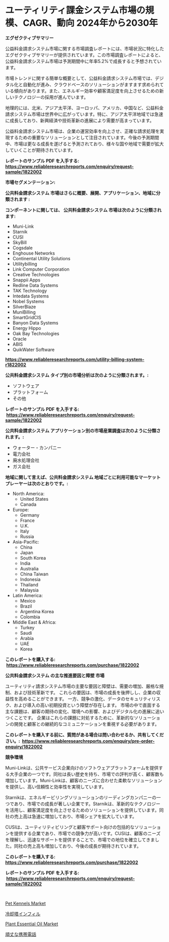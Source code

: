 <p><h1>ユーティリティ課金システム市場の規模、CAGR、動向 2024年から2030年</h1></p><p><strong>エグゼクティブサマリー</strong></p>
<p><p>公益料金請求システム市場に関する市場調査レポートには、市場状況に特化したエグゼクティブサマリーが提供されています。この市場調査レポートによると、公益料金請求システム市場は予測期間中に年率5.2%で成長すると予想されています。</p><p>市場トレンドに関する簡単な概要として、公益料金請求システム市場では、デジタル化と自動化が進み、クラウドベースのソリューションがますます求められている傾向があります。また、エネルギー効率や顧客満足度を向上させるための新しいテクノロジーの採用が進んでいます。</p><p>地理的には、北米、アジア太平洋、ヨーロッパ、アメリカ、中国など、公益料金請求システム市場は世界中に広がっています。特に、アジア太平洋地域では急速に成長しており、新興経済や技術革新の進展により需要が高まっています。</p><p>公益料金請求システム市場は、企業の運営効率を向上させ、正確な請求処理を実現するための重要なソリューションとして注目されています。今後の予測期間中、市場は更なる成長を遂げると予測されており、様々な国や地域で需要が拡大していくことが期待されています。</p></p>
<p><strong>レポートのサンプル PDF を入手する: <a href="https://www.reliableresearchreports.com/enquiry/request-sample/1822002">https://www.reliableresearchreports.com/enquiry/request-sample/1822002</a></strong></p>
<p><strong>市場セグメンテーション:</strong></p>
<p><strong> 公共料金請求システム 市場はさらに概要、展開、アプリケーション、地域に分類されます :</strong></p>
<p><strong>コンポーネントに関しては、 公共料金請求システム 市場は次のように分類されます: &nbsp;</strong></p>
<p><ul><li>Muni-Link</li><li>Starnik</li><li>CUSI</li><li>SkyBill</li><li>Cogsdale</li><li>Enghouse Networks</li><li>Continental Utility Solutions</li><li>Utilitybilling</li><li>Link Computer Corporation</li><li>Creative Technologies</li><li>Snappii Apps</li><li>Redline Data Systems</li><li>TAK Technology</li><li>Intedata Systems</li><li>Nobel Systems</li><li>SilverBlaze</li><li>MuniBilling</li><li>SmartGridCIS</li><li>Banyon Data Systems</li><li>Energy Hippo</li><li>Oak Bay Technologies</li><li>Oracle</li><li>ABIS</li><li>QuikWater Software</li></ul></p>
<p><strong><a href="https://www.reliableresearchreports.com/utility-billing-system-r1822002">https://www.reliableresearchreports.com/utility-billing-system-r1822002</a></strong></p>
<p><strong> 公共料金請求システム タイプ別の市場分析は次のように分類されます。:</strong></p>
<p><ul><li>ソフトウェア</li><li>プラットフォーム</li><li>その他</li></ul></p>
<p><strong>レポートのサンプル PDF を入手する: &nbsp;<a href="https://www.reliableresearchreports.com/enquiry/request-sample/1822002">https://www.reliableresearchreports.com/enquiry/request-sample/1822002</a></strong></p>
<p><strong> 公共料金請求システム アプリケーション別の市場産業調査は次のように分類されます。:</strong></p>
<p><ul><li>ウォーター・カンパニー</li><li>電力会社</li><li>廃水処理会社</li><li>ガス会社</li></ul></p>
<p><strong>地域に関して言えば、公共料金請求システム 地域ごとに利用可能なマーケットプレーヤーは次のとおりです。:</strong></p>
<p><ul>
    <li>
        North America:
        <ul>
            <li>United States</li>
            <li>Canada</li>
        </ul>
    </li>
    <li>
        Europe:
        <ul>
            <li>Germany</li>
            <li>France</li>
            <li>U.K.</li>
            <li>Italy</li>
            <li>Russia</li>
        </ul>
    </li>
    <li>
        Asia-Pacific:
        <ul>
            <li>China</li>
            <li>Japan</li>
            <li>South Korea</li>
            <li>India</li>
            <li>Australia</li>
            <li>China Taiwan</li>
            <li>Indonesia</li>
            <li>Thailand</li>
            <li>Malaysia</li>
        </ul>
    </li>
    <li>
        Latin America:
        <ul>
            <li>Mexico</li>
            <li>Brazil</li>
            <li>Argentina Korea</li>
            <li>Colombia</li>
        </ul>
    </li>
    <li>
        Middle East & Africa:
        <ul>
            <li>Turkey</li>
            <li>Saudi</li>
            <li>Arabia</li>
            <li>UAE</li>
            <li>Korea</li>
        </ul>
    </li>
    </ul></p>
<p><strong>このレポートを購入する: &nbsp;<a href="https://www.reliableresearchreports.com/purchase/1822002">https://www.reliableresearchreports.com/purchase/1822002</a></strong></p>
<p><strong>公共料金請求システム の主な推進要因と障壁 市場</strong></p>
<p><p>ユーティリティ請求システム市場の主要な要因と障壁は、需要の増加、厳格な規制、および技術革新です。 これらの要因は、市場の成長を後押しし、企業の収益性を高めることができます。 一方、競争の激化、データのセキュリティリスク、および導入の高い初期投資という障壁が存在します。 市場の中で直面する主な課題は、顧客の期待の変化、環境への影響、およびデジタル化の進展に追いつくことです。 企業はこれらの課題に対処するために、革新的なソリューションの開発と顧客との継続的なコミュニケーションを重視する必要があります。</p></p>
<p><strong>このレポートを購入する前に、質問がある場合は問い合わせるか、共有してください。:&nbsp; <a href="https://www.reliableresearchreports.com/enquiry/pre-order-enquiry/1822002">https://www.reliableresearchreports.com/enquiry/pre-order-enquiry/1822002</a></strong></p>
<p><strong>競争環境</strong></p>
<p><p>Muni-Linkは、公共サービス企業向けのソフトウェアプラットフォームを提供する大手企業の一つです。同社は長い歴史を持ち、市場での評判が高く、顧客数も増加しています。Muni-Linkは、顧客のニーズに合わせた柔軟なソリューションを提供し、高い信頼性と効率性を実現しています。</p><p>Starnikは、エネルギービリングソリューションのリーディングカンパニーの一つであり、市場での成長が著しい企業です。Starnikは、革新的なテクノロジーを活用し、顧客満足度を向上させるためのソリューションを提供しています。同社の売上高は急速に増加しており、市場シェアを拡大しています。</p><p>CUSIは、ユーティリティビリングと顧客サポート向けの包括的なソリューションを提供する企業であり、市場での競争力が高いです。CUSIは、顧客のニーズを理解し、迅速なサポートを提供することで、市場での地位を確立してきました。同社の売上高も増加しており、今後の成長が期待されています。</p></p>
<p><strong>このレポートを購入する: &nbsp; <a href="https://www.reliableresearchreports.com/purchase/1822002">https://www.reliableresearchreports.com/purchase/1822002</a></strong></p>
<p><strong>レポートのサンプル PDF を入手する: &nbsp;<a href="https://www.reliableresearchreports.com/enquiry/request-sample/1822002">https://www.reliableresearchreports.com/enquiry/request-sample/1822002</a></strong><strong></strong></p>
<p>&nbsp;</p>
<p><p><a href="https://www.linkedin.com/pulse/pet-kennels-market-report-reveals-latest-trends-growth-opportunities-5gtne?trackingId=A8D%2FPjmZAwLL12qTxjoLCg%3D%3D">Pet Kennels Market</a></p><p><a href="https://medium.com/@izaiahbartell/%E5%86%B7%E5%8D%B4%E5%A1%94%E5%85%85%E5%A1%AB%E7%89%A9%E5%B8%82%E5%A0%B4%E8%AA%BF%E6%9F%BB%E3%83%AC%E3%83%9D%E3%83%BC%E3%83%88-%E3%81%9D%E3%81%AE%E6%AD%B4%E5%8F%B2%E3%81%A8%E4%BA%88%E6%B8%AC-2024%E5%B9%B4%E3%81%8B%E3%82%892031%E5%B9%B4%E3%81%BE%E3%81%A7-c2a2623a0652">冷却塔インフィル</a></p><p><a href="https://www.linkedin.com/pulse/plant-essential-oil-market-competitive-analysis-trends-5trve?trackingId=PS1IdgAOa2lHeapAq1eG4Q%3D%3D">Plant Essential Oil Market</a></p><p><a href="https://medium.com/@russellrodriguez2727/%E9%A0%91%E4%B8%88%E3%81%AA%E6%90%BA%E5%B8%AF%E9%9B%BB%E8%A9%B1%E5%B8%82%E5%A0%B4-%E7%A8%AE%E9%A1%9E-%E7%94%A8%E9%80%94-%E5%9C%B0%E7%90%86%E3%81%AB%E3%82%88%E3%82%8B%E5%8C%85%E6%8B%AC%E7%9A%84%E8%A9%95%E4%BE%A1-f0eda811cf61">頑丈な携帯電話</a></p></p>